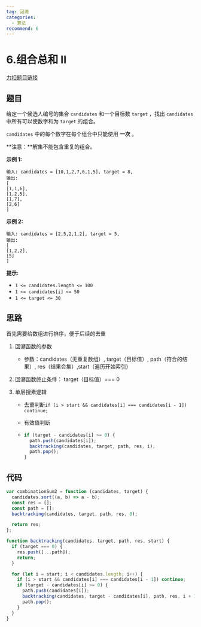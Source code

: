 ```yaml
---
tag: 回溯
categories:
  - 算法
recommend: 6
---
```


# 6.组合总和 II

[力扣题目链接](https://leetcode.cn/problems/combination-sum-ii/)

## 题目

给定一个候选人编号的集合 `candidates` 和一个目标数 `target` ，找出 `candidates` 中所有可以使数字和为 `target` 的组合。

`candidates` 中的每个数字在每个组合中只能使用 **一次** 。

**注意：**解集不能包含重复的组合。

**示例 1:**

```
输入: candidates = [10,1,2,7,6,1,5], target = 8,
输出:
[
[1,1,6],
[1,2,5],
[1,7],
[2,6]
]
```

**示例 2:**

```
输入: candidates = [2,5,2,1,2], target = 5,
输出:
[
[1,2,2],
[5]
]
```

**提示:**

- `1 <= candidates.length <= 100`
- `1 <= candidates[i] <= 50`
- `1 <= target <= 30`

## 思路

首先需要给数组进行排序，便于后续的去重

1. 回溯函数的参数

   - 参数：candidates（无重复数组）, target（目标值）, path（符合的结果）, res（结果合集）,start（遍历开始索引）

2. 回溯函数终止条件： target（目标值）=== 0

3. 单层搜素逻辑

   - 去重判断`if (i > start && candidates[i] === candidates[i - 1]) continue;`

   - 有效值判断

   - ```js
     if (target - candidates[i] >= 0) {
       path.push(candidates[i]);
       backtracking(candidates, target, path, res, i);
       path.pop();
     }
     ```

## 代码

```js
var combinationSum2 = function (candidates, target) {
  candidates.sort((a, b) => a - b);
  const res = [];
  const path = [];
  backtracking(candidates, target, path, res, 0);

  return res;
};

function backtracking(candidates, target, path, res, start) {
  if (target === 0) {
    res.push([...path]);
    return;
  }

  for (let i = start; i < candidates.length; i++) {
    if (i > start && candidates[i] === candidates[i - 1]) continue;
    if (target - candidates[i] >= 0) {
      path.push(candidates[i]);
      backtracking(candidates, target - candidates[i], path, res, i + 1);
      path.pop();
    }
  }
}
```
